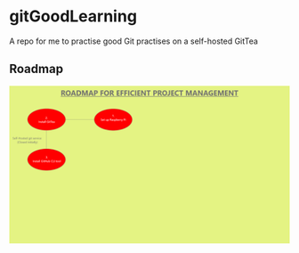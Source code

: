 # gitGoodLearning
A repo for me to practise good Git practises on a self-hosted GitTea

## Roadmap

![alt text](https://github.com/benji2512/gitGoodLearning/blob/master/roadmap/roadmap.png)
